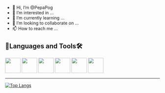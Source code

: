 - 👋 Hi, I’m @PepaPog
- 👀 I’m interested in ...
- 🌱 I’m currently learning ...
- 💞️ I’m looking to collaborate on ...
- 📫 How to reach me ...

<!---
PepaPog/PepaPog is a ✨ special ✨ repository because its `README.md` (this file) appears on your GitHub profile.
You can click the Preview link to take a look at your changes.
--->

<h2>🔧Languages and Tools🛠️</h2>
<div>
<img src="https://cdn.jsdelivr.net/gh/devicons/devicon/icons/vscode/vscode-original.svg" width="50px"/>
<img src="https://cdn.jsdelivr.net/gh/devicons/devicon/icons/html5/html5-plain-wordmark.svg" width="50px"/>
<img src="https://cdn.jsdelivr.net/gh/devicons/devicon/icons/css3/css3-plain-wordmark.svg" width="50px"/>
<img src="https://cdn.jsdelivr.net/gh/devicons/devicon/icons/sass/sass-original.svg" width="50px"/>
<img src="https://cdn.jsdelivr.net/gh/devicons/devicon/icons/javascript/javascript-plain.svg" width="50px"/>
<img src="https://cdn.jsdelivr.net/gh/devicons/devicon/icons/git/git-plain-wordmark.svg" width="50px"/>
</div>

<hr>

[![Top Langs](https://github-readme-stats.vercel.app/api/top-langs/?username=PepaPog&theme=vue-dark)](https://github.com/anuraghazra/github-readme-stats)
